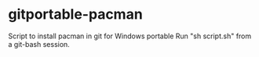 # gitportable-pacman
Script to install pacman in git for Windows portable
Run "sh script.sh" from a git-bash session.
